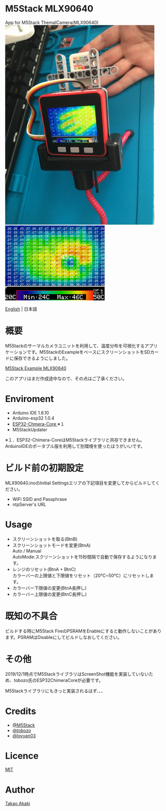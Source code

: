 # M5Stack MLX90640
App for M5Stack ThemalCamera(MLX90640)<br>
![image](image1.jpg)
![image](image2.jpg)

[English](../README.md) | 日本語

# 概要
M5Stackのサーマルカメラユニットを利用して、温度分布を可視化するアプリケーションです。M5StackのExampleをベースにスクリーンショットをSDカードに保存できるようにしました。

[M5Stack Example MLX90640](https://github.com/m5stack/M5Stack/tree/master/examples/Unit/MLX90640)

このアプリはまだ作成途中なので、その点はご了承ください。

# Enviroment
- Arduino IDE 1.8.10
- Arduino-esp32 1.0.4
- [ESP32-Chmera-Core ](https://github.com/tobozo/ESP32-Chimera-Core)※１
- M5StackUpdater

※１．ESP32-Chimera-CoreはM5Stackライブラリと共存できません。ArduinoIDEのポータブル版を利用して別環境を使ったほうがいいです。

# ビルド前の初期設定
MLX90640.inoのInitial Settingsエリアの下記項目を変更してからビルドしてください。
- WiFi SSID and Passphrase
- ntpServer's URL

# Usage
- スクリーンショットを取る(BtnB)<br>
- スクリーンショットモードを変更(BtnA)<br>
Auto / Manual <br>
AutoMode:スクリーンショットを15秒間隔で自動で保存するようになります。
- レンジのリセット(BtnA + BtnC)<br>
カラーバーの上限値と下限値をリセット（20℃~50℃）にリセットします。
- カラーバー下限値の変更(BtnA長押し)
- カラーバー上限値の変更(BtnC長押し)

# 既知の不具合
ビルドする時にM5Stack FireのPSRAMをEnableにすると動作しないことがあります。PSRAMはDisableにしてビルドしなおしてください。

# その他
2019/12/1時点でM5StackライブラリはScreenShot機能を実装していないため、tobozo氏のESP32ChimeraCoreが必要です。

M5Stackライブラリにもきっと実装されるはず、、、

# Credits
- [@M5Stack](https://github.com/m5stack)
- [@tobozo](https://github.com/tobozo)
- [@lovyan03](https://github.com/lobyan03)

# Licence
[MIT](LICENSE)

# Author
[Takao Akaki](https://twitter.com/mongonta555)
